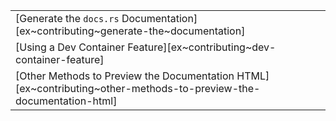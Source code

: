 ||
|--------|
| [Generate the `docs.rs` Documentation][ex~contributing~generate-the~documentation] |
| [Using a Dev Container Feature][ex~contributing~dev-container-feature] |
| [Other Methods to Preview the Documentation HTML][ex~contributing~other-methods-to-preview-the-documentation-html] |
